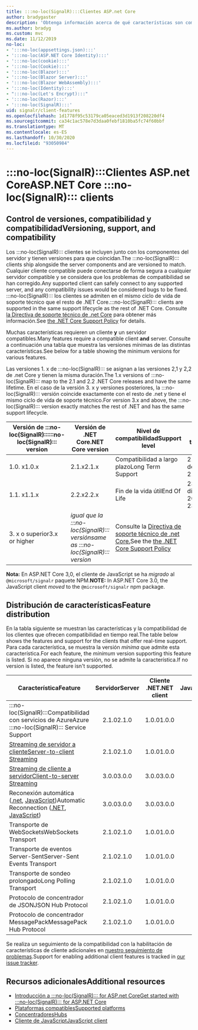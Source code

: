 ```yaml
---
title: :::no-loc(SignalR):::Clientes ASP.net Core
author: bradygaster
description: 'Obtenga información acerca de qué características son compatibles con los distintos clientes de ASP.NET Core :::no-loc(SignalR)::: .'
ms.author: bradyg
ms.custom: mvc
ms.date: 11/12/2019
no-loc:
- ':::no-loc(appsettings.json):::'
- ':::no-loc(ASP.NET Core Identity):::'
- ':::no-loc(cookie):::'
- ':::no-loc(Cookie):::'
- ':::no-loc(Blazor):::'
- ':::no-loc(Blazor Server):::'
- ':::no-loc(Blazor WebAssembly):::'
- ':::no-loc(Identity):::'
- ":::no-loc(Let's Encrypt):::"
- ':::no-loc(Razor):::'
- ':::no-loc(SignalR):::'
uid: signalr/client-features
ms.openlocfilehash: 1d1778f95c53179ca05eaced3d1913f208220df4
ms.sourcegitcommit: ca34c1ac578e7d3daa0febf1810ba5fc74f60bbf
ms.translationtype: MT
ms.contentlocale: es-ES
ms.lasthandoff: 10/30/2020
ms.locfileid: "93050984"
---
```

# <a name="aspnet-core-no-locsignalr-clients"></a><span data-ttu-id="2b6ae-103">:::no-loc(SignalR):::Clientes ASP.net Core</span><span class="sxs-lookup"><span data-stu-id="2b6ae-103">ASP.NET Core :::no-loc(SignalR)::: clients</span></span>

## <a name="versioning-support-and-compatibility"></a><span data-ttu-id="2b6ae-104">Control de versiones, compatibilidad y compatibilidad</span><span class="sxs-lookup"><span data-stu-id="2b6ae-104">Versioning, support, and compatibility</span></span>

<span data-ttu-id="2b6ae-105">Los :::no-loc(SignalR)::: clientes se incluyen junto con los componentes del servidor y tienen versiones para que coincidan.</span><span class="sxs-lookup"><span data-stu-id="2b6ae-105">The :::no-loc(SignalR)::: clients ship alongside the server components and are versioned to match.</span></span> <span data-ttu-id="2b6ae-106">Cualquier cliente compatible puede conectarse de forma segura a cualquier servidor compatible y se considera que los problemas de compatibilidad se han corregido.</span><span class="sxs-lookup"><span data-stu-id="2b6ae-106">Any supported client can safely connect to any supported server, and any compatibility issues would be considered bugs to be fixed.</span></span> <span data-ttu-id="2b6ae-107">:::no-loc(SignalR)::: los clientes se admiten en el mismo ciclo de vida de soporte técnico que el resto de .NET Core.</span><span class="sxs-lookup"><span data-stu-id="2b6ae-107">:::no-loc(SignalR)::: clients are supported in the same support lifecycle as the rest of .NET Core.</span></span> <span data-ttu-id="2b6ae-108">Consulte [la Directiva de soporte técnico de .net Core](https://dotnet.microsoft.com/platform/support/policy/dotnet-core) para obtener más información.</span><span class="sxs-lookup"><span data-stu-id="2b6ae-108">See [the .NET Core Support Policy](https://dotnet.microsoft.com/platform/support/policy/dotnet-core) for details.</span></span>

<span data-ttu-id="2b6ae-109">Muchas características requieren un cliente **y** un servidor compatibles.</span><span class="sxs-lookup"><span data-stu-id="2b6ae-109">Many features require a compatible client **and** server.</span></span> <span data-ttu-id="2b6ae-110">Consulte a continuación una tabla que muestra las versiones mínimas de las distintas características.</span><span class="sxs-lookup"><span data-stu-id="2b6ae-110">See below for a table showing the minimum versions for various features.</span></span>

<span data-ttu-id="2b6ae-111">Las versiones 1. x de :::no-loc(SignalR)::: se asignan a las versiones 2,1 y 2,2 de .net Core y tienen la misma duración.</span><span class="sxs-lookup"><span data-stu-id="2b6ae-111">The 1.x versions of :::no-loc(SignalR)::: map to the 2.1 and 2.2 .NET Core releases and have the same lifetime.</span></span> <span data-ttu-id="2b6ae-112">En el caso de la versión 3. x y versiones posteriores, la :::no-loc(SignalR)::: versión coincide exactamente con el resto de .net y tiene el mismo ciclo de vida de soporte técnico.</span><span class="sxs-lookup"><span data-stu-id="2b6ae-112">For version 3.x and above, the :::no-loc(SignalR)::: version exactly matches the rest of .NET and has the same support lifecycle.</span></span>

| <span data-ttu-id="2b6ae-113">Versión de :::no-loc(SignalR):::</span><span class="sxs-lookup"><span data-stu-id="2b6ae-113">:::no-loc(SignalR)::: version</span></span> | <span data-ttu-id="2b6ae-114">Versión de .NET Core</span><span class="sxs-lookup"><span data-stu-id="2b6ae-114">.NET Core version</span></span> | <span data-ttu-id="2b6ae-115">Nivel de compatibilidad</span><span class="sxs-lookup"><span data-stu-id="2b6ae-115">Support level</span></span> | <span data-ttu-id="2b6ae-116">Finalización del soporte técnico</span><span class="sxs-lookup"><span data-stu-id="2b6ae-116">End of support</span></span> |
| - | - | - | - |
| <span data-ttu-id="2b6ae-117">1.0. x</span><span class="sxs-lookup"><span data-stu-id="2b6ae-117">1.0.x</span></span> | <span data-ttu-id="2b6ae-118">2.1.x</span><span class="sxs-lookup"><span data-stu-id="2b6ae-118">2.1.x</span></span> | <span data-ttu-id="2b6ae-119">Compatibilidad a largo plazo</span><span class="sxs-lookup"><span data-stu-id="2b6ae-119">Long Term Support</span></span> | <span data-ttu-id="2b6ae-120">21 de agosto de 2021</span><span class="sxs-lookup"><span data-stu-id="2b6ae-120">August 21, 2021</span></span> |
| <span data-ttu-id="2b6ae-121">1.1. x</span><span class="sxs-lookup"><span data-stu-id="2b6ae-121">1.1.x</span></span> | <span data-ttu-id="2b6ae-122">2.2.x</span><span class="sxs-lookup"><span data-stu-id="2b6ae-122">2.2.x</span></span> | <span data-ttu-id="2b6ae-123">Fin de la vida útil</span><span class="sxs-lookup"><span data-stu-id="2b6ae-123">End Of Life</span></span> | <span data-ttu-id="2b6ae-124">23 de diciembre de 2019</span><span class="sxs-lookup"><span data-stu-id="2b6ae-124">December 23, 2019</span></span> |
| <span data-ttu-id="2b6ae-125">3. x o superior</span><span class="sxs-lookup"><span data-stu-id="2b6ae-125">3.x or higher</span></span> | <span data-ttu-id="2b6ae-126">*igual que la :::no-loc(SignalR)::: versión*</span><span class="sxs-lookup"><span data-stu-id="2b6ae-126">*same as :::no-loc(SignalR)::: version*</span></span> | <span data-ttu-id="2b6ae-127">Consulte la [Directiva de soporte técnico de .net Core.](https://dotnet.microsoft.com/platform/support/policy/dotnet-core)</span><span class="sxs-lookup"><span data-stu-id="2b6ae-127">See the [the .NET Core Support Policy](https://dotnet.microsoft.com/platform/support/policy/dotnet-core)</span></span> |

<span data-ttu-id="2b6ae-128">**Nota:** En ASP.NET Core 3,0, el cliente de JavaScript se ha *migrado* al `@microsoft/signalr` paquete NPM.</span><span class="sxs-lookup"><span data-stu-id="2b6ae-128">**NOTE:** In ASP.NET Core 3.0, the JavaScript client *moved* to the `@microsoft/signalr` npm package.</span></span>

## <a name="feature-distribution"></a><span data-ttu-id="2b6ae-129">Distribución de características</span><span class="sxs-lookup"><span data-stu-id="2b6ae-129">Feature distribution</span></span>

<span data-ttu-id="2b6ae-130">En la tabla siguiente se muestran las características y la compatibilidad de los clientes que ofrecen compatibilidad en tiempo real.</span><span class="sxs-lookup"><span data-stu-id="2b6ae-130">The table below shows the features and support for the clients that offer real-time support.</span></span> <span data-ttu-id="2b6ae-131">Para cada característica, se muestra la versión *mínima* que admite esta característica.</span><span class="sxs-lookup"><span data-stu-id="2b6ae-131">For each feature, the *minimum* version supporting this feature is listed.</span></span> <span data-ttu-id="2b6ae-132">Si no aparece ninguna versión, no se admite la característica.</span><span class="sxs-lookup"><span data-stu-id="2b6ae-132">If no version is listed, the feature isn't supported.</span></span>

| <span data-ttu-id="2b6ae-133">Característica</span><span class="sxs-lookup"><span data-stu-id="2b6ae-133">Feature</span></span> | <span data-ttu-id="2b6ae-134">Servidor</span><span class="sxs-lookup"><span data-stu-id="2b6ae-134">Server</span></span> | <span data-ttu-id="2b6ae-135">Cliente .NET</span><span class="sxs-lookup"><span data-stu-id="2b6ae-135">.NET client</span></span> | <span data-ttu-id="2b6ae-136">Cliente de JavaScript</span><span class="sxs-lookup"><span data-stu-id="2b6ae-136">JavaScript client</span></span> | <span data-ttu-id="2b6ae-137">Cliente de Java</span><span class="sxs-lookup"><span data-stu-id="2b6ae-137">Java client</span></span> |
| ---- | :-: | :-: | :-: | :-: |
| <span data-ttu-id="2b6ae-138">:::no-loc(SignalR):::Compatibilidad con servicios de Azure</span><span class="sxs-lookup"><span data-stu-id="2b6ae-138">Azure :::no-loc(SignalR)::: Service Support</span></span> |<span data-ttu-id="2b6ae-139">2.1.0</span><span class="sxs-lookup"><span data-stu-id="2b6ae-139">2.1.0</span></span>|<span data-ttu-id="2b6ae-140">1.0.0</span><span class="sxs-lookup"><span data-stu-id="2b6ae-140">1.0.0</span></span>|<span data-ttu-id="2b6ae-141">1.0.0</span><span class="sxs-lookup"><span data-stu-id="2b6ae-141">1.0.0</span></span>|<span data-ttu-id="2b6ae-142">1.0.0</span><span class="sxs-lookup"><span data-stu-id="2b6ae-142">1.0.0</span></span>|
| [<span data-ttu-id="2b6ae-143">Streaming de servidor a cliente</span><span class="sxs-lookup"><span data-stu-id="2b6ae-143">Server-to-client Streaming</span></span>](xref:signalr/streaming)          |<span data-ttu-id="2b6ae-144">2.1.0</span><span class="sxs-lookup"><span data-stu-id="2b6ae-144">2.1.0</span></span>|<span data-ttu-id="2b6ae-145">1.0.0</span><span class="sxs-lookup"><span data-stu-id="2b6ae-145">1.0.0</span></span>|<span data-ttu-id="2b6ae-146">1.0.0</span><span class="sxs-lookup"><span data-stu-id="2b6ae-146">1.0.0</span></span>|<span data-ttu-id="2b6ae-147">1.0.0</span><span class="sxs-lookup"><span data-stu-id="2b6ae-147">1.0.0</span></span>|
| [<span data-ttu-id="2b6ae-148">Streaming de cliente a servidor</span><span class="sxs-lookup"><span data-stu-id="2b6ae-148">Client-to-server Streaming</span></span>](xref:signalr/streaming)          |<span data-ttu-id="2b6ae-149">3.0.0</span><span class="sxs-lookup"><span data-stu-id="2b6ae-149">3.0.0</span></span>|<span data-ttu-id="2b6ae-150">3.0.0</span><span class="sxs-lookup"><span data-stu-id="2b6ae-150">3.0.0</span></span>|<span data-ttu-id="2b6ae-151">3.0.0</span><span class="sxs-lookup"><span data-stu-id="2b6ae-151">3.0.0</span></span>|<span data-ttu-id="2b6ae-152">3.0.0</span><span class="sxs-lookup"><span data-stu-id="2b6ae-152">3.0.0</span></span>|
| <span data-ttu-id="2b6ae-153">Reconexión automática ([.net](./dotnet-client.md?tabs=visual-studio&view=aspnetcore-3.0#handle-lost-connection), [JavaScript](./javascript-client.md?view=aspnetcore-3.0#reconnect-clients))</span><span class="sxs-lookup"><span data-stu-id="2b6ae-153">Automatic Reconnection ([.NET](./dotnet-client.md?tabs=visual-studio&view=aspnetcore-3.0#handle-lost-connection), [JavaScript](./javascript-client.md?view=aspnetcore-3.0#reconnect-clients))</span></span>          |<span data-ttu-id="2b6ae-154">3.0.0</span><span class="sxs-lookup"><span data-stu-id="2b6ae-154">3.0.0</span></span>|<span data-ttu-id="2b6ae-155">3.0.0</span><span class="sxs-lookup"><span data-stu-id="2b6ae-155">3.0.0</span></span>|<span data-ttu-id="2b6ae-156">3.0.0</span><span class="sxs-lookup"><span data-stu-id="2b6ae-156">3.0.0</span></span>|❌|
| <span data-ttu-id="2b6ae-157">Transporte de WebSockets</span><span class="sxs-lookup"><span data-stu-id="2b6ae-157">WebSockets Transport</span></span> |<span data-ttu-id="2b6ae-158">2.1.0</span><span class="sxs-lookup"><span data-stu-id="2b6ae-158">2.1.0</span></span>|<span data-ttu-id="2b6ae-159">1.0.0</span><span class="sxs-lookup"><span data-stu-id="2b6ae-159">1.0.0</span></span>|<span data-ttu-id="2b6ae-160">1.0.0</span><span class="sxs-lookup"><span data-stu-id="2b6ae-160">1.0.0</span></span>|<span data-ttu-id="2b6ae-161">1.0.0</span><span class="sxs-lookup"><span data-stu-id="2b6ae-161">1.0.0</span></span>|
| <span data-ttu-id="2b6ae-162">Transporte de eventos Server-Sent</span><span class="sxs-lookup"><span data-stu-id="2b6ae-162">Server-Sent Events Transport</span></span> |<span data-ttu-id="2b6ae-163">2.1.0</span><span class="sxs-lookup"><span data-stu-id="2b6ae-163">2.1.0</span></span>|<span data-ttu-id="2b6ae-164">1.0.0</span><span class="sxs-lookup"><span data-stu-id="2b6ae-164">1.0.0</span></span>|<span data-ttu-id="2b6ae-165">1.0.0</span><span class="sxs-lookup"><span data-stu-id="2b6ae-165">1.0.0</span></span>|❌|
| <span data-ttu-id="2b6ae-166">Transporte de sondeo prolongado</span><span class="sxs-lookup"><span data-stu-id="2b6ae-166">Long Polling Transport</span></span> |<span data-ttu-id="2b6ae-167">2.1.0</span><span class="sxs-lookup"><span data-stu-id="2b6ae-167">2.1.0</span></span>|<span data-ttu-id="2b6ae-168">1.0.0</span><span class="sxs-lookup"><span data-stu-id="2b6ae-168">1.0.0</span></span>|<span data-ttu-id="2b6ae-169">1.0.0</span><span class="sxs-lookup"><span data-stu-id="2b6ae-169">1.0.0</span></span>|<span data-ttu-id="2b6ae-170">3.0.0</span><span class="sxs-lookup"><span data-stu-id="2b6ae-170">3.0.0</span></span>|
| <span data-ttu-id="2b6ae-171">Protocolo de concentrador de JSON</span><span class="sxs-lookup"><span data-stu-id="2b6ae-171">JSON Hub Protocol</span></span> |<span data-ttu-id="2b6ae-172">2.1.0</span><span class="sxs-lookup"><span data-stu-id="2b6ae-172">2.1.0</span></span>|<span data-ttu-id="2b6ae-173">1.0.0</span><span class="sxs-lookup"><span data-stu-id="2b6ae-173">1.0.0</span></span>|<span data-ttu-id="2b6ae-174">1.0.0</span><span class="sxs-lookup"><span data-stu-id="2b6ae-174">1.0.0</span></span>|<span data-ttu-id="2b6ae-175">1.0.0</span><span class="sxs-lookup"><span data-stu-id="2b6ae-175">1.0.0</span></span>|
| <span data-ttu-id="2b6ae-176">Protocolo de concentrador MessagePack</span><span class="sxs-lookup"><span data-stu-id="2b6ae-176">MessagePack Hub Protocol</span></span> |<span data-ttu-id="2b6ae-177">2.1.0</span><span class="sxs-lookup"><span data-stu-id="2b6ae-177">2.1.0</span></span>|<span data-ttu-id="2b6ae-178">1.0.0</span><span class="sxs-lookup"><span data-stu-id="2b6ae-178">1.0.0</span></span>|<span data-ttu-id="2b6ae-179">1.0.0</span><span class="sxs-lookup"><span data-stu-id="2b6ae-179">1.0.0</span></span>|❌|

<span data-ttu-id="2b6ae-180">Se realiza un seguimiento de la compatibilidad con la habilitación de características de cliente adicionales en [nuestro seguimiento de problemas](https://github.com/dotnet/AspNetCore/issues).</span><span class="sxs-lookup"><span data-stu-id="2b6ae-180">Support for enabling additional client features is tracked in [our issue tracker](https://github.com/dotnet/AspNetCore/issues).</span></span>

## <a name="additional-resources"></a><span data-ttu-id="2b6ae-181">Recursos adicionales</span><span class="sxs-lookup"><span data-stu-id="2b6ae-181">Additional resources</span></span>

* [<span data-ttu-id="2b6ae-182">Introducción a :::no-loc(SignalR)::: for ASP.net Core</span><span class="sxs-lookup"><span data-stu-id="2b6ae-182">Get started with :::no-loc(SignalR)::: for ASP.NET Core</span></span>](xref:tutorials/signalr)
* [<span data-ttu-id="2b6ae-183">Plataformas compatibles</span><span class="sxs-lookup"><span data-stu-id="2b6ae-183">Supported platforms</span></span>](xref:signalr/supported-platforms)
* [<span data-ttu-id="2b6ae-184">Concentradores</span><span class="sxs-lookup"><span data-stu-id="2b6ae-184">Hubs</span></span>](xref:signalr/hubs)
* [<span data-ttu-id="2b6ae-185">Cliente de JavaScript</span><span class="sxs-lookup"><span data-stu-id="2b6ae-185">JavaScript client</span></span>](xref:signalr/javascript-client)
